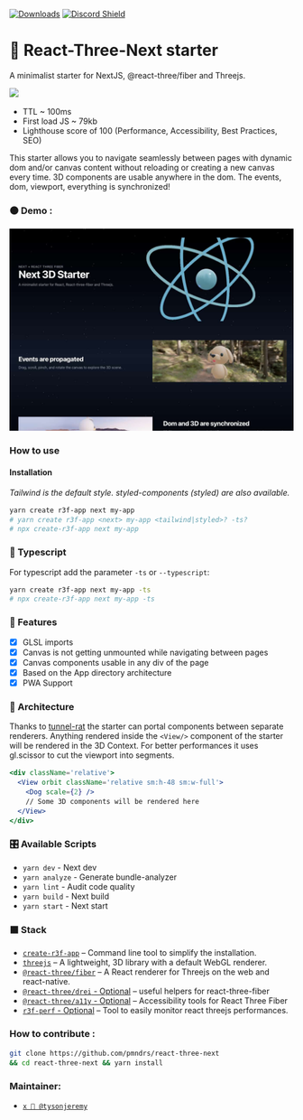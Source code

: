 [![Downloads](https://img.shields.io/npm/dt/create-r3f-app.svg?style=flat&colorA=000000&colorB=000000)](https://www.npmjs.com/package/create-r3f-app) [![Discord Shield](https://img.shields.io/discord/740090768164651008?style=flat&colorA=000000&colorB=000000&label=discord&logo=discord&logoColor=ffffff)](https://discord.gg/ZZjjNvJ)

# :japanese_castle: React-Three-Next starter

A minimalist starter for NextJS, @react-three/fiber and Threejs.

![](https://user-images.githubusercontent.com/2223602/192515435-a3d2c1bb-b79a-428e-92e5-f44c97a54bf7.jpg)

- TTL ~ 100ms
- First load JS ~ 79kb
- Lighthouse score of 100 (Performance, Accessibility, Best Practices, SEO)

This starter allows you to navigate seamlessly between pages with dynamic dom and/or canvas content without reloading or creating a new canvas every time. 3D components are usable anywhere in the dom. The events, dom, viewport, everything is synchronized!

### ⚫ Demo :

[![image](public/img/homePageDemo.jpg)](https://react-three-next.vercel.app/)

### How to use

#### Installation

_Tailwind is the default style. styled-components (styled) are also available._

```sh
yarn create r3f-app next my-app
# yarn create r3f-app <next> my-app <tailwind|styled>? -ts?
# npx create-r3f-app next my-app
```

### :passport_control: Typescript

For typescript add the parameter `-ts` or `--typescript`:

```sh
yarn create r3f-app next my-app -ts
# npx create-r3f-app next my-app -ts
```

### :mount_fuji: Features

- [x] GLSL imports
- [x] Canvas is not getting unmounted while navigating between pages
- [x] Canvas components usable in any div of the page
- [x] Based on the App directory architecture
- [x] PWA Support

### :bullettrain_side: Architecture

Thanks to [tunnel-rat](https://github.com/pmndrs/tunnel-rat) the starter can portal components between separate renderers. Anything rendered inside the `<View/>` component of the starter will be rendered in the 3D Context. For better performances it uses gl.scissor to cut the viewport into segments.

```jsx
<div className='relative'>
  <View orbit className='relative sm:h-48 sm:w-full'>
    <Dog scale={2} />
    // Some 3D components will be rendered here
  </View>
</div>
```

### :control_knobs: Available Scripts

- `yarn dev` - Next dev
- `yarn analyze` - Generate bundle-analyzer
- `yarn lint` - Audit code quality
- `yarn build` - Next build
- `yarn start` - Next start

### ⬛ Stack

- [`create-r3f-app`](https://github.com/utsuboco/create-r3f-app) &ndash; Command line tool to simplify the installation.
- [`threejs`](https://github.com/mrdoob/three.js/) &ndash; A lightweight, 3D library with a default WebGL renderer.
- [`@react-three/fiber`](https://github.com/pmndrs/react-three-fiber) &ndash; A React renderer for Threejs on the web and react-native.
- [`@react-three/drei` - Optional](https://github.com/pmndrs/drei) &ndash; useful helpers for react-three-fiber
- [`@react-three/a11y` - Optional](https://github.com/pmndrs/react-three-a11y/) &ndash; Accessibility tools for React Three Fiber
- [`r3f-perf` - Optional](https://github.com/RenaudRohlinger/r3f-perf) &ndash; Tool to easily monitor react threejs performances.

### How to contribute :

```bash
git clone https://github.com/pmndrs/react-three-next
&& cd react-three-next && yarn install
```

### Maintainer:

- [`x 🦊 @tysonjeremy`](https://twitter.com/tysonjeremy)
